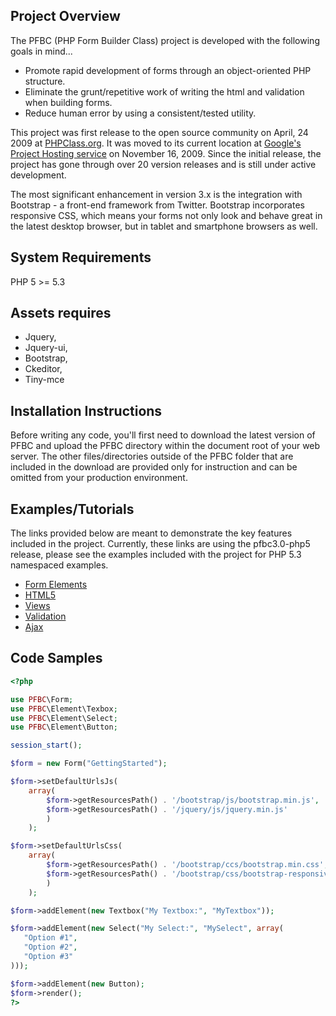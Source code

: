 ## Project Overview

The PFBC (PHP Form Builder Class) project is developed with the following goals in mind...

* Promote rapid development of forms through an object-oriented PHP structure.
* Eliminate the grunt/repetitive work of writing the html and validation when building forms.
* Reduce human error by using a consistent/tested utility.

This project was first release to the open source community on April, 24 2009 at [PHPClass.org](http://www.phpclasses.org/package/5350-PHP-Generate-HTML-and-Javascript-for-displaying-forms.html). It was moved to its current location at [Google's Project Hosting service](http://code.google.com/p/php-form-builder-class) on November 16, 2009. Since the initial release, the project has gone through over 20 version releases and is still under active development.

The most significant enhancement in version 3.x is the integration with Bootstrap - a front-end framework from Twitter. Bootstrap incorporates responsive CSS, which means your forms not only look and behave great in the latest desktop browser, but in tablet and smartphone browsers as well.

## System Requirements

PHP 5 >= 5.3

## Assets requires

* Jquery,
* Jquery-ui,
* Bootstrap,
* Ckeditor,
* Tiny-mce

## Installation Instructions

Before writing any code, you'll first need to download the latest version of PFBC and upload the PFBC directory within the document root of your web server. The other files/directories outside of the PFBC folder that are included in the download are provided only for instruction and can be omitted from your production environment.

## Examples/Tutorials

The links provided below are meant to demonstrate the key features included in the project. Currently, these links are using the pfbc3.0-php5 release, please see the examples included with the project for PHP 5.3 namespaced examples.

* [Form Elements](http://www.imavex.com/pfbc3.x-php5/examples/form-elements.php)
* [HTML5](http://www.imavex.com/pfbc3.x-php5/examples/html5.php)
* [Views](http://www.imavex.com/pfbc3.x-php5/examples/views.php)
* [Validation](http://www.imavex.com/pfbc3.x-php5/examples/validation.php)
* [Ajax](http://www.imavex.com/pfbc2.x-php5/examples/ajax.php)

## Code Samples

```php
<?php

use PFBC\Form;
use PFBC\Element\Texbox;
use PFBC\Element\Select;
use PFBC\Element\Button;

session_start();

$form = new Form("GettingStarted");

$form->setDefaultUrlsJs(
    array(
        $form->getResourcesPath() . '/bootstrap/js/bootstrap.min.js',
        $form->getResourcesPath() . '/jquery/js/jquery.min.js'
        )
    );

$form->setDefaultUrlsCss(
    array(
        $form->getResourcesPath() . '/bootstrap/ccs/bootstrap.min.css',
        $form->getResourcesPath() . '/bootstrap/css/bootstrap-responsive.min.css'
        )
    );

$form->addElement(new Textbox("My Textbox:", "MyTextbox"));

$form->addElement(new Select("My Select:", "MySelect", array(
   "Option #1",
   "Option #2",
   "Option #3"
)));

$form->addElement(new Button);
$form->render();
?>
```